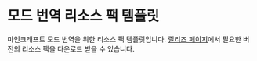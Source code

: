 # 모드 번역 리소스 팩 템플릿
마인크래프트 모드 번역을 위한 리소스 팩 템플릿입니다. [릴리즈 페이지](https://github.com/AsseyGithub/Mod-Translation-Resource-Pack-Template/releases/latest)에서 필요한 버전의 리소스 팩을 다운로드 받을 수 있습니다.
